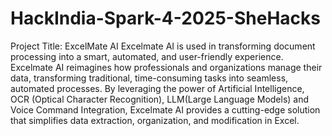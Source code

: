# HackIndia-Spark-4-2025-SheHacks
Project Title: ExcelMate AI
Excelmate AI is used in transforming document processing into a smart, automated, and user-friendly experience. Excelmate AI reimagines how professionals and organizations manage their data, transforming traditional, time-consuming tasks into seamless, automated processes. 
By leveraging the power of Artificial Intelligence, OCR (Optical Character Recognition), LLM(Large Language Models) and Voice Command Integration, Excelmate AI provides a cutting-edge solution that simplifies data extraction, organization, and modification in Excel.


